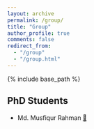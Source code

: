 ```yaml
---
layout: archive
permalink: /group/
title: "Group"
author_profile: true
comments: false
redirect_from: 
  - "/group"
  - "/group.html"
---
```

{% include base_path %}

## PhD Students
- Md. Musfiqur Rahman [:link:](https://scholar.google.com/citations?user=vMGENI8AAAAJ&hl=en)

